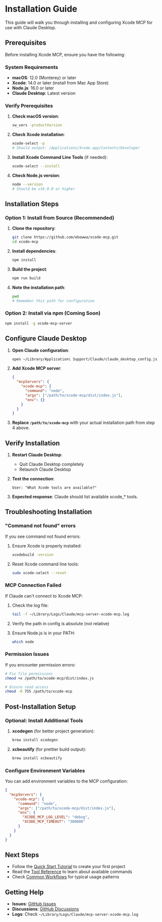 # Installation Guide

This guide will walk you through installing and configuring Xcode MCP for use with Claude Desktop.

## Prerequisites

Before installing Xcode MCP, ensure you have the following:

### System Requirements
- **macOS**: 12.0 (Monterey) or later
- **Xcode**: 14.0 or later (install from Mac App Store)
- **Node.js**: 16.0 or later
- **Claude Desktop**: Latest version

### Verify Prerequisites

1. **Check macOS version**:
   ```bash
   sw_vers -productVersion
   ```

2. **Check Xcode installation**:
   ```bash
   xcode-select -p
   # Should output: /Applications/Xcode.app/Contents/Developer
   ```

3. **Install Xcode Command Line Tools** (if needed):
   ```bash
   xcode-select --install
   ```

4. **Check Node.js version**:
   ```bash
   node --version
   # Should be v16.0.0 or higher
   ```

## Installation Steps

### Option 1: Install from Source (Recommended)

1. **Clone the repository**:
   ```bash
   git clone https://github.com/ebowwa/xcode-mcp.git
   cd xcode-mcp
   ```

2. **Install dependencies**:
   ```bash
   npm install
   ```

3. **Build the project**:
   ```bash
   npm run build
   ```

4. **Note the installation path**:
   ```bash
   pwd
   # Remember this path for configuration
   ```

### Option 2: Install via npm (Coming Soon)

```bash
npm install -g xcode-mcp-server
```

## Configure Claude Desktop

1. **Open Claude configuration**:
   ```bash
   open ~/Library/Application\ Support/Claude/claude_desktop_config.json
   ```

2. **Add Xcode MCP server**:
   ```json
   {
     "mcpServers": {
       "xcode-mcp": {
         "command": "node",
         "args": ["/path/to/xcode-mcp/dist/index.js"],
         "env": {}
       }
     }
   }
   ```

3. **Replace `/path/to/xcode-mcp`** with your actual installation path from step 4 above.

## Verify Installation

1. **Restart Claude Desktop**:
   - Quit Claude Desktop completely
   - Relaunch Claude Desktop

2. **Test the connection**:
   ```
   User: "What Xcode tools are available?"
   ```

3. **Expected response**: Claude should list available xcode_* tools.

## Troubleshooting Installation

### "Command not found" errors

If you see command not found errors:

1. Ensure Xcode is properly installed:
   ```bash
   xcodebuild -version
   ```

2. Reset Xcode command line tools:
   ```bash
   sudo xcode-select --reset
   ```

### MCP Connection Failed

If Claude can't connect to Xcode MCP:

1. Check the log file:
   ```bash
   tail -f ~/Library/Logs/Claude/mcp-server-xcode-mcp.log
   ```

2. Verify the path in config is absolute (not relative)

3. Ensure Node.js is in your PATH:
   ```bash
   which node
   ```

### Permission Issues

If you encounter permission errors:

```bash
# Fix file permissions
chmod +x /path/to/xcode-mcp/dist/index.js

# Ensure read access
chmod -R 755 /path/to/xcode-mcp
```

## Post-Installation Setup

### Optional: Install Additional Tools

1. **xcodegen** (for better project generation):
   ```bash
   brew install xcodegen
   ```

2. **xcbeautify** (for prettier build output):
   ```bash
   brew install xcbeautify
   ```

### Configure Environment Variables

You can add environment variables to the MCP configuration:

```json
{
  "mcpServers": {
    "xcode-mcp": {
      "command": "node",
      "args": ["/path/to/xcode-mcp/dist/index.js"],
      "env": {
        "XCODE_MCP_LOG_LEVEL": "debug",
        "XCODE_MCP_TIMEOUT": "300000"
      }
    }
  }
}
```

## Next Steps

- Follow the [Quick Start Tutorial](Quick-Start) to create your first project
- Read the [Tool Reference](Tool-Reference) to learn about available commands
- Check [Common Workflows](Common-Workflows) for typical usage patterns

## Getting Help

- **Issues**: [GitHub Issues](https://github.com/ebowwa/xcode-mcp/issues)
- **Discussions**: [GitHub Discussions](https://github.com/ebowwa/xcode-mcp/discussions)
- **Logs**: Check `~/Library/Logs/Claude/mcp-server-xcode-mcp.log`